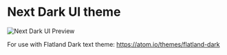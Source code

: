 # Next Dark UI theme

![Next Dark UI Preview](http://f.cl.ly/items/01402621290b2B3G1340/next-dark-ui-preview.png)

For use with Flatland Dark text theme:
https://atom.io/themes/flatland-dark
